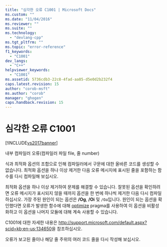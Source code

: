 ```yaml
---
title: "심각한 오류 C1001 | Microsoft Docs"
ms.custom: ""
ms.date: "11/04/2016"
ms.reviewer: ""
ms.suite: ""
ms.technology: 
  - "devlang-cpp"
ms.tgt_pltfrm: ""
ms.topic: "error-reference"
f1_keywords: 
  - "C1001"
dev_langs: 
  - "C++"
helpviewer_keywords: 
  - "C1001"
ms.assetid: 5736cdb3-22c8-4fad-aa85-d5e0d2b232f4
caps.latest.revision: 15
author: "corob-msft"
ms.author: "corob"
manager: "ghogen"
caps.handback.revision: 15
---
```

# 심각한 오류 C1001
[!INCLUDE[vs2017banner](../../assembler/inline/includes/vs2017banner.md)]

내부 컴파일러 오류\(컴파일러 파일 file, 줄 number\)  
  
 식과 최적화 옵션의 조합으로 인해 컴파일러에서 구문에 대한 올바른 코드를 생성할 수 없습니다.  최적화 옵션을 하나 이상 제거한 다음 오류 메시지에 표시된 줄을 포함하는 함수를 다시 컴파일해 보십시오.  
  
 최적화 옵션을 하나 이상 제거하여 문제를 해결할 수 있습니다.  잘못된 옵션을 확인하려면 오류 메시지가 표시되지 않을 때까지 옵션을 한 번에 하나씩 제거한 다음 다시 컴파일하십시오.  가장 주된 원인이 되는 옵션은 **\/Og**, **\/Oi** 및 `/Oa`입니다.  원인이 되는 옵션을 확인했다면 오류가 발생한 함수에 대해 [optimize](../../preprocessor/optimize.md) pragma를 사용하여 이 옵션을 비활성화하고 이 옵션을 나머지 모듈에 대해 계속 사용할 수 있습니다.  
  
 C1001에 대한 자세한 내용은 [http:\/\/support.microsoft.com\/default.aspx?scid\=kb;en\-us;134650](http://support.microsoft.com/default.aspx?scid=kb;en-us;134650)을 참조하십시오.  
  
 오류가 보고된 줄이나 해당 줄 주위의 여러 코드 줄을 다시 작성해 보십시오.